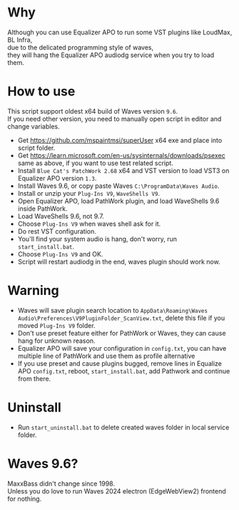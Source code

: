 # Why
Although you can use Equalizer APO to run some VST plugins like LoudMax, BL Infra,  
due to the delicated programming style of waves,  
they will hang the Equalizer APO audiodg service when you try to load them.

# How to use
This script support oldest x64 build of Waves version `9.6`.  
If you need other version, you need to manually open script in editor and change variables.

- Get https://github.com/mspaintmsi/superUser x64 exe and place into script folder.
- Get https://learn.microsoft.com/en-us/sysinternals/downloads/psexec same as above, if you want to use test related script.
- Install `Blue Cat's PatchWork 2.68` x64 and VST version to load VST3 on Equalizer APO version `1.3`.
- Install Waves 9.6, or copy paste Waves `C:\ProgramData\Waves Audio`.
- Install or unzip your `Plug-Ins V9`, `WaveShells V9`.
- Open Equalizer APO, load PathWork plugin, and load WaveShells 9.6 inside PathWork.
- Load WaveShells 9.6, not 9.7.
- Choose `Plug-Ins V9` when waves shell ask for it.
- Do rest VST configuration.
- You'll find your system audio is hang, don't worry, run `start_install.bat`.
- Choose `Plug-Ins V9` and OK.
- Script will restart audiodg in the end, waves plugin should work now.

# Warning
- Waves will save plugin search location to `AppData\Roaming\Waves Audio\Preferences\V9PluginFolder_ScanView.txt`, delete this file if you moved `Plug-Ins V9` folder.
- Don't use preset feature either for PathWork or Waves, they can cause hang for unknown reason.
- Equalizer APO will save your configuration in `config.txt`, you can have multiple line of PathWork and use them as profile alternative
- If you use preset and cause plugins bugged, remove lines in Equalize APO `config.txt`, reboot, `start_install.bat`, add Pathwork and continue from there.

# Uninstall
- Run `start_uninstall.bat` to delete created waves folder in local service folder.

# Waves 9.6?
MaxxBass didn't change since 1998.  
Unless you do love to run Waves 2024 electron (EdgeWebView2) frontend for nothing.

